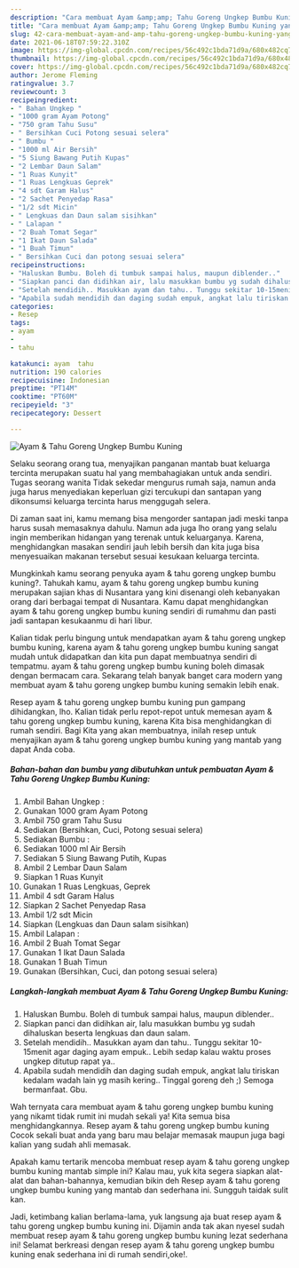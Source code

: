 ```yaml
---
description: "Cara membuat Ayam &amp;amp; Tahu Goreng Ungkep Bumbu Kuning yang lezat Untuk Jualan"
title: "Cara membuat Ayam &amp;amp; Tahu Goreng Ungkep Bumbu Kuning yang lezat Untuk Jualan"
slug: 42-cara-membuat-ayam-and-amp-tahu-goreng-ungkep-bumbu-kuning-yang-lezat-untuk-jualan
date: 2021-06-18T07:59:22.310Z
image: https://img-global.cpcdn.com/recipes/56c492c1bda71d9a/680x482cq70/ayam-tahu-goreng-ungkep-bumbu-kuning-foto-resep-utama.jpg
thumbnail: https://img-global.cpcdn.com/recipes/56c492c1bda71d9a/680x482cq70/ayam-tahu-goreng-ungkep-bumbu-kuning-foto-resep-utama.jpg
cover: https://img-global.cpcdn.com/recipes/56c492c1bda71d9a/680x482cq70/ayam-tahu-goreng-ungkep-bumbu-kuning-foto-resep-utama.jpg
author: Jerome Fleming
ratingvalue: 3.7
reviewcount: 3
recipeingredient:
- " Bahan Ungkep "
- "1000 gram Ayam Potong"
- "750 gram Tahu Susu"
- " Bersihkan Cuci Potong sesuai selera"
- " Bumbu "
- "1000 ml Air Bersih"
- "5 Siung Bawang Putih Kupas"
- "2 Lembar Daun Salam"
- "1 Ruas Kunyit"
- "1 Ruas Lengkuas Geprek"
- "4 sdt Garam Halus"
- "2 Sachet Penyedap Rasa"
- "1/2 sdt Micin"
- " Lengkuas dan Daun salam sisihkan"
- " Lalapan "
- "2 Buah Tomat Segar"
- "1 Ikat Daun Salada"
- "1 Buah Timun"
- " Bersihkan Cuci dan potong sesuai selera"
recipeinstructions:
- "Haluskan Bumbu. Boleh di tumbuk sampai halus, maupun diblender.."
- "Siapkan panci dan didihkan air, lalu masukkan bumbu yg sudah dihaluskan beserta lengkuas dan daun salam."
- "Setelah mendidih.. Masukkan ayam dan tahu.. Tunggu sekitar 10-15menit agar daging ayam empuk.. Lebih sedap kalau waktu proses ungkep ditutup rapat ya.."
- "Apabila sudah mendidih dan daging sudah empuk, angkat lalu tiriskan kedalam wadah lain yg masih kering.. Tinggal goreng deh ;) Semoga bermanfaat. Gbu."
categories:
- Resep
tags:
- ayam
- 
- tahu

katakunci: ayam  tahu 
nutrition: 190 calories
recipecuisine: Indonesian
preptime: "PT14M"
cooktime: "PT60M"
recipeyield: "3"
recipecategory: Dessert

---
```



![Ayam &amp; Tahu Goreng Ungkep Bumbu Kuning](https://img-global.cpcdn.com/recipes/56c492c1bda71d9a/680x482cq70/ayam-tahu-goreng-ungkep-bumbu-kuning-foto-resep-utama.jpg)

Selaku seorang orang tua, menyajikan panganan mantab buat keluarga tercinta merupakan suatu hal yang membahagiakan untuk anda sendiri. Tugas seorang  wanita Tidak sekedar mengurus rumah saja, namun anda juga harus menyediakan keperluan gizi tercukupi dan santapan yang dikonsumsi keluarga tercinta harus menggugah selera.

Di zaman  saat ini, kamu memang bisa mengorder santapan jadi meski tanpa harus susah memasaknya dahulu. Namun ada juga lho orang yang selalu ingin memberikan hidangan yang terenak untuk keluarganya. Karena, menghidangkan masakan sendiri jauh lebih bersih dan kita juga bisa menyesuaikan makanan tersebut sesuai kesukaan keluarga tercinta. 



Mungkinkah kamu seorang penyuka ayam &amp; tahu goreng ungkep bumbu kuning?. Tahukah kamu, ayam &amp; tahu goreng ungkep bumbu kuning merupakan sajian khas di Nusantara yang kini disenangi oleh kebanyakan orang dari berbagai tempat di Nusantara. Kamu dapat menghidangkan ayam &amp; tahu goreng ungkep bumbu kuning sendiri di rumahmu dan pasti jadi santapan kesukaanmu di hari libur.

Kalian tidak perlu bingung untuk mendapatkan ayam &amp; tahu goreng ungkep bumbu kuning, karena ayam &amp; tahu goreng ungkep bumbu kuning sangat mudah untuk didapatkan dan kita pun dapat membuatnya sendiri di tempatmu. ayam &amp; tahu goreng ungkep bumbu kuning boleh dimasak dengan bermacam cara. Sekarang telah banyak banget cara modern yang membuat ayam &amp; tahu goreng ungkep bumbu kuning semakin lebih enak.

Resep ayam &amp; tahu goreng ungkep bumbu kuning pun gampang dihidangkan, lho. Kalian tidak perlu repot-repot untuk memesan ayam &amp; tahu goreng ungkep bumbu kuning, karena Kita bisa menghidangkan di rumah sendiri. Bagi Kita yang akan membuatnya, inilah resep untuk menyajikan ayam &amp; tahu goreng ungkep bumbu kuning yang mantab yang dapat Anda coba.

<!--inarticleads1-->

##### Bahan-bahan dan bumbu yang dibutuhkan untuk pembuatan Ayam &amp; Tahu Goreng Ungkep Bumbu Kuning:

1. Ambil  Bahan Ungkep :
1. Gunakan 1000 gram Ayam Potong
1. Ambil 750 gram Tahu Susu
1. Sediakan  (Bersihkan, Cuci, Potong sesuai selera)
1. Sediakan  Bumbu :
1. Sediakan 1000 ml Air Bersih
1. Sediakan 5 Siung Bawang Putih, Kupas
1. Ambil 2 Lembar Daun Salam
1. Siapkan 1 Ruas Kunyit
1. Gunakan 1 Ruas Lengkuas, Geprek
1. Ambil 4 sdt Garam Halus
1. Siapkan 2 Sachet Penyedap Rasa
1. Ambil 1/2 sdt Micin
1. Siapkan  (Lengkuas dan Daun salam sisihkan)
1. Ambil  Lalapan :
1. Ambil 2 Buah Tomat Segar
1. Gunakan 1 Ikat Daun Salada
1. Gunakan 1 Buah Timun
1. Gunakan  (Bersihkan, Cuci, dan potong sesuai selera)




<!--inarticleads2-->

##### Langkah-langkah membuat Ayam &amp; Tahu Goreng Ungkep Bumbu Kuning:

1. Haluskan Bumbu. Boleh di tumbuk sampai halus, maupun diblender..
1. Siapkan panci dan didihkan air, lalu masukkan bumbu yg sudah dihaluskan beserta lengkuas dan daun salam.
1. Setelah mendidih.. Masukkan ayam dan tahu.. Tunggu sekitar 10-15menit agar daging ayam empuk.. Lebih sedap kalau waktu proses ungkep ditutup rapat ya..
1. Apabila sudah mendidih dan daging sudah empuk, angkat lalu tiriskan kedalam wadah lain yg masih kering.. Tinggal goreng deh ;) Semoga bermanfaat. Gbu.




Wah ternyata cara membuat ayam &amp; tahu goreng ungkep bumbu kuning yang nikamt tidak rumit ini mudah sekali ya! Kita semua bisa menghidangkannya. Resep ayam &amp; tahu goreng ungkep bumbu kuning Cocok sekali buat anda yang baru mau belajar memasak maupun juga bagi kalian yang sudah ahli memasak.

Apakah kamu tertarik mencoba membuat resep ayam &amp; tahu goreng ungkep bumbu kuning mantab simple ini? Kalau mau, yuk kita segera siapkan alat-alat dan bahan-bahannya, kemudian bikin deh Resep ayam &amp; tahu goreng ungkep bumbu kuning yang mantab dan sederhana ini. Sungguh taidak sulit kan. 

Jadi, ketimbang kalian berlama-lama, yuk langsung aja buat resep ayam &amp; tahu goreng ungkep bumbu kuning ini. Dijamin anda tak akan nyesel sudah membuat resep ayam &amp; tahu goreng ungkep bumbu kuning lezat sederhana ini! Selamat berkreasi dengan resep ayam &amp; tahu goreng ungkep bumbu kuning enak sederhana ini di rumah sendiri,oke!.

